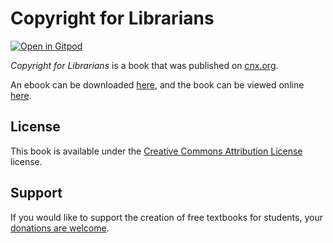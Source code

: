 # Copyright for Librarians

[![Open in Gitpod](https://gitpod.io/button/open-in-gitpod.svg)](https://gitpod.io/from-referrer/)

_Copyright for Librarians_ is a book that was published on [cnx.org](https://cnx.org/).

An ebook can be downloaded [here](https://github.com/cnx-user-books/cnxbook-copyright-for-librarians/releases/latest), and the book can be viewed online [here](https://github.com/cnx-user-books/cnxbook-copyright-for-librarians/releases/latest).

## License
This book is available under the [Creative Commons Attribution License](./LICENSE) license.

## Support
If you would like to support the creation of free textbooks for students, your [donations are welcome](https://riceconnect.rice.edu/donation/support-openstax-banner).
